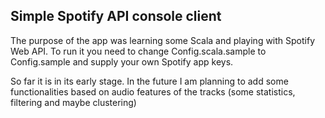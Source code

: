## Simple Spotify API console client
The purpose of the app was learning some Scala and playing with Spotify Web API.
To run it you need to change Config.scala.sample to Config.sample and supply your own Spotify app keys.

So far it is in its early stage. In the future I am planning to add some functionalities based on audio features of the tracks (some statistics, filtering and maybe clustering)